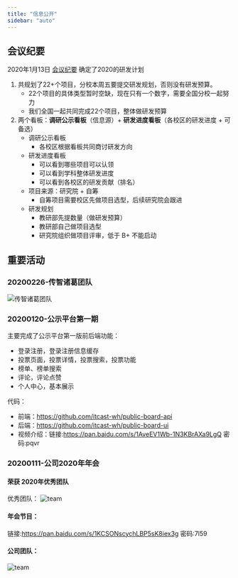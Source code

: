 ```yaml
---
title: "信息公开"
sidebar: "auto"
---
```


## 会议纪要

2020年1月13日 [会议纪要](./2020/meeting-20200113.md) 确定了2020的研发计划

1. 共规划了22+个项目，分校本周五要提交研发规划，否则没有研发预算。
   * 22个项目的具体类型暂时空缺，现在只有一个数字，需要全国分校一起努力
   * 我们全国一起共同完成22个项目，整体做研发预算
2. 两个看板：**调研公示看板**（信息源）+ **研发进度看板**（各校区的研发进度 + 可备选）
   * 调研公示看板
     * 各校区根据看板共同商讨研发方向
   * 研发进度看板
     * 可以看到哪些项目可以认领
     * 可以看到学科整体研发进度
     * 可以看到各校区的研发贡献（排名）
   * 项目来源：研究院 + 自筹
     * 自筹项目需要校区先做项目选型，后续研究院会跟进
   * 研发规划
     * 教研部先提数量（做研发预算）
     * 教研部自己做项目选型
     * 研究院组织做项目评审，低于 B+ 不能启动

## 重要活动

### 20200226-传智诸葛团队 
![传智诸葛团队](~@static/2020/zhuge.png)


### 20200120-公示平台第一期 

主要完成了公示平台第一版前后端功能：
- 登录注册，登录注册信息缓存
- 投票页面，投票详情，投票搜索，投票功能
- 榜单、榜单搜索
- 评论，评论点赞
- 个人中心，基本展示

代码：
- 前端：https://github.com/itcast-wh/public-board-api
- 后端：https://github.com/itcast-wh/public-board-ui
- 视频介绍：链接:https://pan.baidu.com/s/1AveEV1Wb-1N3KBrAXa9LgQ  密码:pqvr

### 20200111-公司2020年年会

#### 荣获 2020年优秀团队
优秀团队：
![team](~@static/2020/team.jpeg)

#### 年会节目：
链接:https://pan.baidu.com/s/1KCSONscychLBP5sK8iex3g  密码:7l59

#### 公司团队：
![team](~@static/2020/all.jpeg)